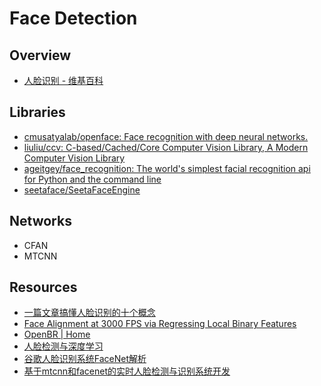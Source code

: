 # Face Detection

## Overview

- [人脸识别 - 维基百科](https://zh.wikipedia.org/wiki/%E4%BA%BA%E8%84%B8%E8%AF%86%E5%88%AB)

## Libraries

- [cmusatyalab/openface: Face recognition with deep neural networks.](https://github.com/cmusatyalab/openface/)
- [liuliu/ccv: C-based/Cached/Core Computer Vision Library, A Modern Computer Vision Library](https://github.com/liuliu/ccv)
- [ageitgey/face_recognition: The world's simplest facial recognition api for Python and the command line](https://github.com/ageitgey/face_recognition)
- [seetaface/SeetaFaceEngine](https://github.com/seetaface/SeetaFaceEngine)

## Networks

- CFAN
- MTCNN

## Resources

- [一篇文章搞懂人脸识别的十个概念](https://mp.weixin.qq.com/s/GeBlfA8O-ORL4boy4RMrFQ)
- [Face Alignment at 3000 FPS via Regressing Local Binary Features](http://www.jiansun.org/papers/CVPR14_FaceAlignment.pdf)
- [OpenBR | Home](http://openbiometrics.org/)
- [人脸检测与深度学习](https://zhuanlan.zhihu.com/p/25335957)
- [谷歌人脸识别系统FaceNet解析](https://zhuanlan.zhihu.com/p/24837264)
- [基于mtcnn和facenet的实时人脸检测与识别系统开发](https://zhuanlan.zhihu.com/p/25025596)
